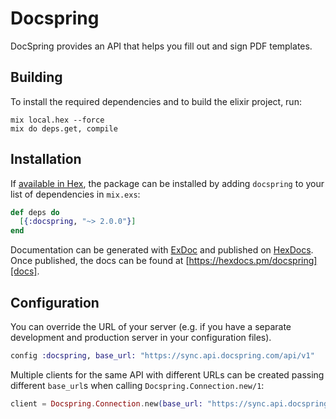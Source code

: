 # Docspring

DocSpring provides an API that helps you fill out and sign PDF templates.

## Building

To install the required dependencies and to build the elixir project, run:

```console
mix local.hex --force
mix do deps.get, compile
```

## Installation

If [available in Hex][], the package can be installed by adding `docspring` to
your list of dependencies in `mix.exs`:

```elixir
def deps do
  [{:docspring, "~> 2.0.0"}]
end
```

Documentation can be generated with [ExDoc][] and published on [HexDocs][]. Once published, the docs can be found at
[https://hexdocs.pm/docspring][docs].

## Configuration

You can override the URL of your server (e.g. if you have a separate development and production server in your
configuration files).

```elixir
config :docspring, base_url: "https://sync.api.docspring.com/api/v1"
```

Multiple clients for the same API with different URLs can be created passing different `base_url`s when calling
`Docspring.Connection.new/1`:

```elixir
client = Docspring.Connection.new(base_url: "https://sync.api.docspring.com/api/v1")
```

[exdoc]: https://github.com/elixir-lang/ex_doc
[hexdocs]: https://hexdocs.pm
[available in hex]: https://hex.pm/docs/publish
[docs]: https://hexdocs.pm/docspring
